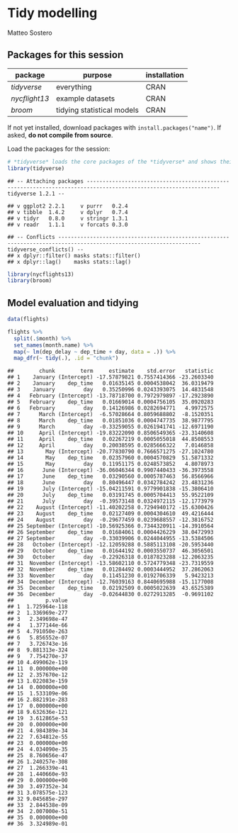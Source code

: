 Tidy modelling
================
Matteo Sostero

Packages for this session
-------------------------

| package       | purpose                    | installation |
|---------------|----------------------------|--------------|
| *tidyverse*   | everything                 | CRAN         |
| *nycflight13* | example datasets           | CRAN         |
| *broom*       | tidying statistical models | CRAN         |

If not yet installed, download packages with `install.packages("name")`. If asked, **do not compile from source**.

Load the packages for the session:

``` r
# *tidyverse* loads the core packages of the *tidyverse* and shows their version.
library(tidyverse)
```

    ## -- Attaching packages ---------------------------------------------------------------------------------------------------------------- tidyverse 1.2.1 --

    ## v ggplot2 2.2.1     v purrr   0.2.4
    ## v tibble  1.4.2     v dplyr   0.7.4
    ## v tidyr   0.8.0     v stringr 1.3.1
    ## v readr   1.1.1     v forcats 0.3.0

    ## -- Conflicts ------------------------------------------------------------------------------------------------------------------- tidyverse_conflicts() --
    ## x dplyr::filter() masks stats::filter()
    ## x dplyr::lag()    masks stats::lag()

``` r
library(nycflights13)
library(broom)
```

Model evaluation and tidying
----------------------------

``` r
data(flights)

flights %>%
  split(.$month) %>%
  set_names(month.name) %>%
  map(~ lm(dep_delay ~ dep_time + day, data = .)) %>%
  map_dfr(~ tidy(.), .id = "chunk")
```

    ##        chunk        term     estimate    std.error   statistic
    ## 1    January (Intercept) -17.57879821 0.7557414366 -23.2603340
    ## 2    January    dep_time   0.01635145 0.0004538042  36.0319479
    ## 3    January         day   0.35250996 0.0243393075  14.4831548
    ## 4   February (Intercept) -13.78718700 0.7972979897 -17.2923890
    ## 5   February    dep_time   0.01669014 0.0004756105  35.0920283
    ## 6   February         day   0.14126986 0.0282694771   4.9972575
    ## 7      March (Intercept)  -6.57028664 0.8059688802  -8.1520351
    ## 8      March    dep_time   0.01851036 0.0004747735  38.9877795
    ## 9      March         day  -0.33259055 0.0261941741 -12.6971190
    ## 10     April (Intercept) -19.83222090 0.8506549365 -23.3140608
    ## 11     April    dep_time   0.02267219 0.0005055018  44.8508553
    ## 12     April         day   0.20038595 0.0285666322   7.0146858
    ## 13       May (Intercept) -20.77830790 0.7666571275 -27.1024780
    ## 14       May    dep_time   0.02357960 0.0004570829  51.5871332
    ## 15       May         day   0.11951175 0.0248573852   4.8078973
    ## 16      June (Intercept) -36.06046344 0.9907440433 -36.3973558
    ## 17      June    dep_time   0.03290560 0.0005787463  56.8566966
    ## 18      June         day   0.80496447 0.0342784242  23.4831236
    ## 19      July (Intercept) -15.04211591 0.9779901838 -15.3806410
    ## 20      July    dep_time   0.03191745 0.0005704413  55.9522109
    ## 21      July         day  -0.39573148 0.0324972115 -12.1773979
    ## 22    August (Intercept) -11.40202258 0.7294940172 -15.6300426
    ## 23    August    dep_time   0.02127409 0.0004304610  49.4216444
    ## 24    August         day  -0.29677459 0.0239688557 -12.3816752
    ## 25 September (Intercept) -10.56925366 0.7344320911 -14.3910564
    ## 26 September    dep_time   0.01684061 0.0004426229  38.0472993
    ## 27 September         day  -0.33039906 0.0244044955 -13.5384506
    ## 28   October (Intercept) -12.12059288 0.5885113108 -20.5953440
    ## 29   October    dep_time   0.01644192 0.0003550737  46.3056501
    ## 30   October         day  -0.22926318 0.0187823288 -12.2063235
    ## 31  November (Intercept) -13.58602110 0.5724779348 -23.7319559
    ## 32  November    dep_time   0.01284492 0.0003444952  37.2862063
    ## 33  November         day   0.11451230 0.0192706339   5.9423213
    ## 34  December (Intercept) -12.76039163 0.8440695988 -15.1177008
    ## 35  December    dep_time   0.02192509 0.0005022639  43.6525389
    ## 36  December         day  -0.02644830 0.0272913285  -0.9691102
    ##          p.value
    ## 1  1.725964e-118
    ## 2  1.336969e-277
    ## 3   2.349698e-47
    ## 4   1.377144e-66
    ## 5  4.791050e-263
    ## 6   5.856552e-07
    ## 7   3.726743e-16
    ## 8  9.881313e-324
    ## 9   7.754270e-37
    ## 10 4.499062e-119
    ## 11  0.000000e+00
    ## 12  2.357670e-12
    ## 13 1.022083e-159
    ## 14  0.000000e+00
    ## 15  1.533109e-06
    ## 16 2.882191e-283
    ## 17  0.000000e+00
    ## 18 9.632636e-121
    ## 19  3.612865e-53
    ## 20  0.000000e+00
    ## 21  4.984389e-34
    ## 22  7.634812e-55
    ## 23  0.000000e+00
    ## 24  4.034090e-35
    ## 25  8.760656e-47
    ## 26 1.240257e-308
    ## 27  1.266339e-41
    ## 28  1.440660e-93
    ## 29  0.000000e+00
    ## 30  3.497352e-34
    ## 31 3.078575e-123
    ## 32 9.045685e-297
    ## 33  2.844538e-09
    ## 34  2.007000e-51
    ## 35  0.000000e+00
    ## 36  3.324989e-01
